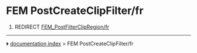 # FEM PostCreateClipFilter/fr
1.  REDIRECT [FEM_PostFilterClipRegion/fr](FEM_PostFilterClipRegion/fr.md)



---
⏵ [documentation index](../README.md) > FEM PostCreateClipFilter/fr
